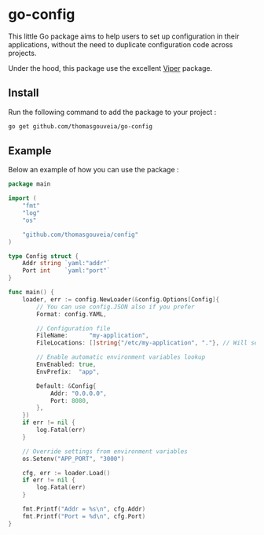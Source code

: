# go-config

This little Go package aims to help users to set up configuration in their applications, without the need to duplicate configuration code across projects.

Under the hood, this package use the excellent [Viper](https://github.com/spf13/viper) package.

## Install

Run the following command to add the package to your project :

```bash
go get github.com/thomasgouveia/go-config
```

## Example

Below an example of how you can use the package :

```go
package main

import (
	"fmt"
	"log"
	"os"

	"github.com/thomasgouveia/config"
)

type Config struct {
	Addr string `yaml:"addr"`
	Port int    `yaml:"port"`
}

func main() {
	loader, err := config.NewLoader(&config.Options[Config]{
		// You can use config.JSON also if you prefer
		Format: config.YAML,

		// Configuration file
		FileName:      "my-application",
		FileLocations: []string{"/etc/my-application", "."}, // Will search for a "my-application.yaml" file into the directories

		// Enable automatic environment variables lookup
		EnvEnabled: true,
		EnvPrefix:  "app",

		Default: &Config{
			Addr: "0.0.0.0",
			Port: 8080,
		},
	})
	if err != nil {
		log.Fatal(err)
	}

	// Override settings from environment variables
	os.Setenv("APP_PORT", "3000")

	cfg, err := loader.Load()
	if err != nil {
		log.Fatal(err)
	}

	fmt.Printf("Addr = %s\n", cfg.Addr)
	fmt.Printf("Port = %d\n", cfg.Port)
}
```
